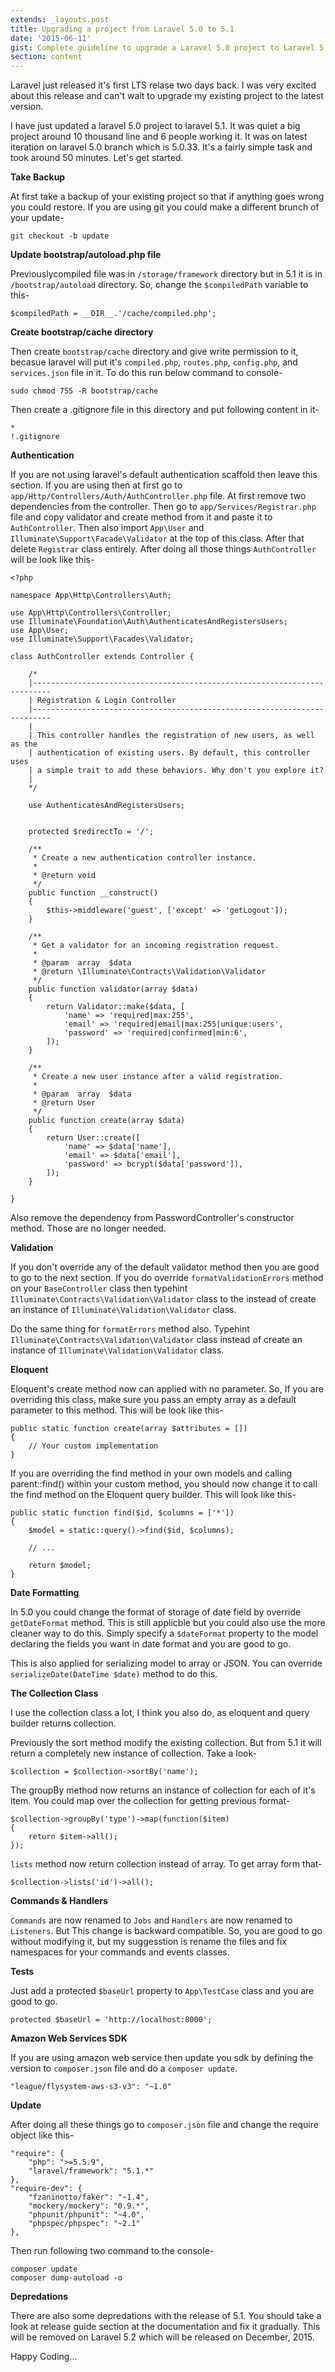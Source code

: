 ```yaml
---
extends: _layouts.post
title: Upgrading a project from Laravel 5.0 to 5.1
date: '2015-06-11'
gist: Complete guideline to upgrade a Laravel 5.0 project to Laravel 5.1
section: content
---
```


Laravel just released it's first LTS relase two days back. I was very excited about this release and can't wait to upgrade my existing project to the latest version.

I have just updated a laravel 5.0 project to laravel 5.1\. It was quiet a big project around 10 thousand line and 6 people working it. It was on latest iteration on laravel 5.0 branch which is 5.0.33\. It's a fairly simple task and took around 50 minutes. Let's get started.

**Take Backup**

At first take a backup of your existing project so that if anything goes wrong you could restore. If you are using git you could make a different brunch of your update-

```
git checkout -b update
```

**Update bootstrap/autoload.php file**

Previouslycompiled file was in `/storage/framework` directory but in 5.1 it is in `/bootstrap/autoload` directory. So, change the `$compiledPath` variable to this-

```
$compiledPath = __DIR__.'/cache/compiled.php';
```

**Create bootstrap/cache directory**

Then create `bootstrap/cache` directory and give write permission to it, becasue laravel will put it's `compiled.php`, `routes.php`, `config.php`, and `services.json` file in it. To do this run below command to console-

```
sudo chmod 755 -R bootstrap/cache
```

Then create a .gitignore file in this directory and put following content in it-

```
*
!.gitignore
```

**Authentication**

If you are not using laravel's default authentication scaffold then leave this section. If you are using then at first go to `app/Http/Controllers/Auth/AuthController.php` file. At first remove two dependencies from the controller. Then go to `app/Services/Registrar.php` file and copy validator and create method from it and paste it to `AuthController`. Then also import `App\User` and `Illuminate\Support\Facade\Validator` at the top of this class. After that delete `Registrar` class entirely. After doing all those things `AuthController` will be look like this-

```
<?php

namespace App\Http\Controllers\Auth;

use App\Http\Controllers\Controller;
use Illuminate\Foundation\Auth\AuthenticatesAndRegistersUsers;
use App\User;
use Illuminate\Support\Facades\Validator;

class AuthController extends Controller {

    /*
    |--------------------------------------------------------------------------
    | Registration & Login Controller
    |--------------------------------------------------------------------------
    |
    | This controller handles the registration of new users, as well as the
    | authentication of existing users. By default, this controller uses
    | a simple trait to add these behaviors. Why don't you explore it?
    |
    */

    use AuthenticatesAndRegistersUsers;


    protected $redirectTo = '/';

    /**
     * Create a new authentication controller instance.
     *
     * @return void
     */
    public function __construct()
    {
        $this->middleware('guest', ['except' => 'getLogout']);
    }

    /**
     * Get a validator for an incoming registration request.
     *
     * @param  array  $data
     * @return \Illuminate\Contracts\Validation\Validator
     */
    public function validator(array $data)
    {
        return Validator::make($data, [
            'name' => 'required|max:255',
            'email' => 'required|email|max:255|unique:users',
            'password' => 'required|confirmed|min:6',
        ]);
    }

    /**
     * Create a new user instance after a valid registration.
     *
     * @param  array  $data
     * @return User
     */
    public function create(array $data)
    {
        return User::create([
            'name' => $data['name'],
            'email' => $data['email'],
            'password' => bcrypt($data['password']),
        ]);
    }

}
```

Also remove the dependency from PasswordController's constructor method. Those are no longer needed.

**Validation**

If you don't override any of the default validator method then you are good to go to the next section. If you do override `formatValidationErrors` method on your `BaseController` class then typehint `Illuminate\Contracts\Validation\Validator` class to the instead of create an instance of `Illuminate\Validation\Validator` class.

Do the same thing for `formatErrors` method also. Typehint `Illuminate\Contracts\Validation\Validator` class instead of create an instance of `Illuminate\Validation\Validator` class.

**Eloquent**

Eloquent's create method now can applied with no parameter. So, If you are overriding this class, make sure you pass an empty array as a default parameter to this method. This will be look like this-

```
public static function create(array $attributes = [])
{
    // Your custom implementation
}
```

If you are overriding the find method in your own models and calling parent::find() within your custom method, you should now change it to call the find method on the Eloquent query builder. This will look like this-

```
public static function find($id, $columns = ['*'])
{
    $model = static::query()->find($id, $columns);

    // ...

    return $model;
}
```

**Date Formatting**

In 5.0 you could change the format of storage of date field by override `getDateFormat` method. This is still applicble but you could also use the more cleaner way to do this. Simply specify a `$dateFormat` property to the model declaring the fields you want in date format and you are good to go.

This is also applied for serializing model to array or JSON. You can override `serializeDate(DateTime $date)` method to do this.

**The Collection Class**

I use the collection class a lot, I think you also do, as eloquent and query builder returns collection.

Previously the sort method modify the existing collection. But from 5.1 it will return a completely new instance of collection. Take a look-

```
$collection = $collection->sortBy('name');
```

The groupBy method now returns an instance of collection for each of it's item. You could map over the collection for getting previous format-

```
$collection->groupBy('type')->map(function($item)
{
    return $item->all();
});
```

`lists` method now return collection instead of array. To get array form that-

```
$collection->lists('id')->all();
```

**Commands & Handlers**

`Commands` are now renamed to `Jobs` and `Handlers` are now renamed to `Listeners`. But This change is backward compatible. So, you are good to go without modifying it, but my suggesstion is rename the files and fix namespaces for your commands and events classes.

**Tests**

Just add a protected `$baseUrl` property to `App\TestCase` class and you are good to go.

```
protected $baseUrl = 'http://localhost:8000';
```

**Amazon Web Services SDK**

If you are using amazon web service then update you sdk by defining the version to `composer.json` file and do a `composer update`.

```
"league/flysystem-aws-s3-v3": "~1.0"
```

**Update**

After doing all these things go to `composer.json` file and change the require object like this-

```
"require": {
    "php": ">=5.5.9",
    "laravel/framework": "5.1.*"
},
"require-dev": {
    "fzaninotto/faker": "~1.4",
    "mockery/mockery": "0.9.*",
    "phpunit/phpunit": "~4.0",
    "phpspec/phpspec": "~2.1"
},
```

Then run following two command to the console-

```
composer update
composer dump-autoload -o
```

**Depredations**

There are also some depredations with the release of 5.1\. You should take a look at release guide section at the documentation and fix it gradually. This will be removed on Laravel 5.2 which will be released on December, 2015.

Happy Coding...
